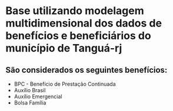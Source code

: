 # Base utilizando modelagem multidimensional dos dados de benefícios e beneficiários do município de Tanguá-rj

## São considerados os seguintes benefícios:
* BPC - Benefício de Prestação Continuada
* Auxílio Brasil
* Auxílio Emergencial
* Bolsa Família
